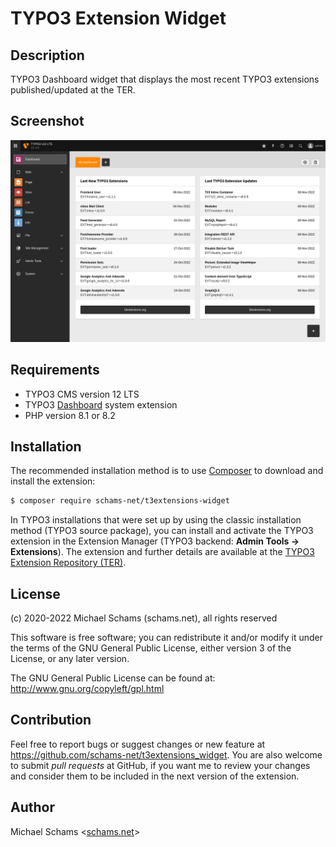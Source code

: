 # TYPO3 Extension Widget

## Description

TYPO3 Dashboard widget that displays the most recent TYPO3 extensions published/updated at the TER.

## Screenshot

![TYPO3 Dashboard Widget](Documentation/Images/screenshot.png?raw=true "TYPO3 Dashboard Widget")

## Requirements

* TYPO3 CMS version 12 LTS
* TYPO3 [Dashboard](https://docs.typo3.org/c/typo3/cms-dashboard/main/en-us/) system extension
* PHP version 8.1 or 8.2

## Installation

The recommended installation method is to use [Composer](https://getcomposer.org/) to download and install the extension:

```bash
$ composer require schams-net/t3extensions-widget
```

In TYPO3 installations that were set up by using the classic installation method (TYPO3 source package), you can install and activate the TYPO3 extension in the Extension Manager (TYPO3 backend: **Admin Tools → Extensions**). The extension and further details are available at the [TYPO3 Extension Repository (TER)](https://extensions.typo3.org/extension/t3extensions_widget).

## License

(c) 2020-2022 Michael Schams (schams.net), all rights reserved

This software is free software; you can redistribute it and/or modify it under the terms of the GNU General Public License, either version 3 of the License, or any later version.

The GNU General Public License can be found at:  
<http://www.gnu.org/copyleft/gpl.html>


## Contribution

Feel free to report bugs or suggest changes or new feature at <https://github.com/schams-net/t3extensions_widget>.
You are also welcome to submit *pull requests* at GitHub, if you want me to review your changes and consider them to be included in the next version of the extension.

## Author

Michael Schams <[schams.net](https://schams.net)>
